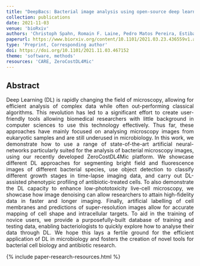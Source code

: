 ```yaml
---
title: "DeepBacs: Bacterial image analysis using open-source deep learning approaches"
collection: publications
date: 2021-11-03
venue: 'bioRxiv'
authors: 'Christoph Spahn, Romain F. Laine, Pedro Matos Pereira, Estibaliz Gómez-de-Mariscal, Lucas von Chamier, Mia Conduit, Mariana Gomes de Pinho, Guillaume Jacquemet, Séamus Holden, Mike Heilemann, Ricardo Henriques'
paperurl: https://www.biorxiv.org/content/10.1101/2021.03.23.436559v1.abstract
type: 'Preprint, Corresponding author'
doi: https://doi.org/10.1101/2021.11.03.467152
theme: 'software, methods'
resources: 'CARE, ZeroCostDL4Mic'
---
```


<h2> Abstract </h2>
<p align= "justify">
Deep Learning (DL) is rapidly changing the field of microscopy, allowing for efficient analysis of complex data while often out-performing classical algorithms. This revolution has led to a significant effort to create user-friendly tools allowing biomedical researchers with little background in computer sciences to use this technology effectively. Thus far, these approaches have mainly focused on analysing microscopy images from eukaryotic samples and are still underused in microbiology. In this work, we demonstrate how to use a range of state-of-the-art artificial neural-networks particularly suited for the analysis of bacterial microscopy images, using our recently developed ZeroCostDL4Mic platform. We showcase different DL approaches for segmenting bright field and fluorescence images of different bacterial species, use object detection to classify different growth stages in time-lapse imaging data, and carry out DL-assisted phenotypic profiling of antibiotic-treated cells. To also demonstrate the DL capacity to enhance low-phototoxicity live-cell microscopy, we showcase how image denoising can allow researchers to attain high-fidelity data in faster and longer imaging. Finally, artificial labelling of cell membranes and predictions of super-resolution images allow for accurate mapping of cell shape and intracellular targets. To aid in the training of novice users, we provide a purposefully-built database of training and testing data, enabling bacteriologists to quickly explore how to analyse their data through DL. We hope this lays a fertile ground for the efficient application of DL in microbiology and fosters the creation of novel tools for bacterial cell biology and antibiotic research.

{% include paper-research-resources.html %}
